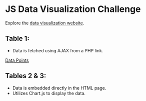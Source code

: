 # JS Data Visualization Challenge

Explore the [data visualization website](https://nategithub9.github.io/js-datavisualisation-challenge/).

## Table 1:

- Data is fetched using AJAX from a PHP link.

[Data Points](https://canvasjs.com/services/data/datapoints.)

## Tables 2 & 3:

- Data is embedded directly in the HTML page.
- Utilizes Chart.js to display the data.
